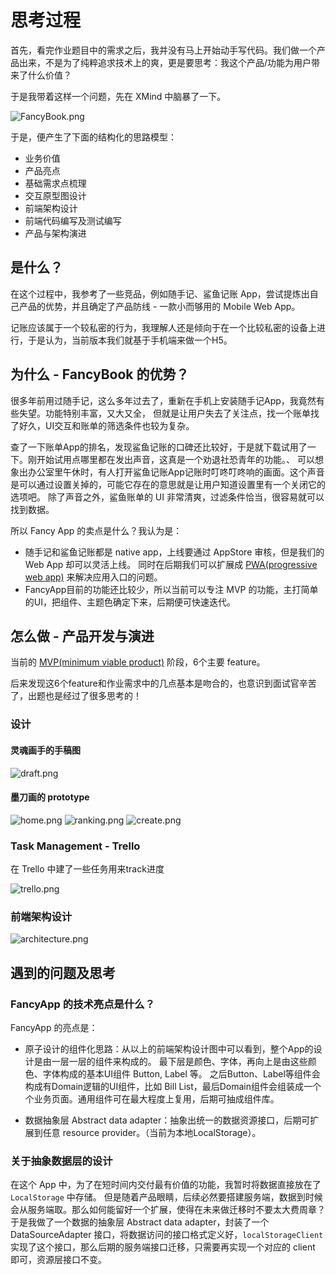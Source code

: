 # 思考过程

首先，看完作业题目中的需求之后，我并没有马上开始动手写代码。我们做一个产品出来，不是为了纯粹追求技术上的爽，更是要思考：我这个产品/功能为用户带来了什么价值？

于是我带着这样一个问题，先在 XMind 中脑暴了一下。 

![FancyBook.png](./FancyBook.png)

于是，便产生了下面的结构化的思路模型：

- 业务价值
- 产品亮点
- 基础需求点梳理
- 交互原型图设计
- 前端架构设计
- 前端代码编写及测试编写
- 产品与架构演进

## 是什么？

在这个过程中，我参考了一些竞品，例如随手记、鲨鱼记账 App，尝试提炼出自己产品的优势，并且确定了产品防线 - 一款小而够用的 Mobile Web App。

记账应该属于一个较私密的行为，我理解人还是倾向于在一个比较私密的设备上进行，于是认为，当前版本我们就基于手机端来做一个H5。

## 为什么 - FancyBook 的优势？

很多年前用过随手记，这么多年过去了，重新在手机上安装随手记App，我竟然有些失望。功能特别丰富，又大又全，
但就是让用户失去了关注点，找一个账单找了好久，UI交互和账单的筛选条件也较为复杂。

查了一下账单App的排名，发现鲨鱼记账的口碑还比较好，于是就下载试用了一下。刚开始试用点哪里都在发出声音，这真是一个劝退社恐青年的功能。、
可以想象出办公室里午休时，有人打开鲨鱼记账App记账时叮咚叮咚响的画面。这个声音是可以通过设置关掉的，可能它存在的意思就是让用户知道设置里有一个关闭它的选项吧。
除了声音之外，鲨鱼账单的 UI 非常清爽，过滤条件恰当，很容易就可以找到数据。

所以 Fancy App 的卖点是什么？我认为是：
- 随手记和鲨鱼记账都是 native app，上线要通过 AppStore 审核，但是我们的 Web App 却可以灵活上线。
同时在后期我们可以扩展成 [PWA(progressive web app)](https://web.dev/progressive-web-apps/) 来解决应用入口的问题。
- FancyApp目前的功能还比较少，所以当前可以专注 MVP 的功能，主打简单的UI，把组件、主题色确定下来，后期便可快速迭代。


## 怎么做 - 产品开发与演进

当前的 [MVP(minimum viable product)](https://www.agilealliance.org/glossary/mvp/) 阶段，6个主要 feature。

后来发现这6个feature和作业需求中的几点基本是吻合的，也意识到面试官辛苦了，出题也是经过了很多思考的！

### 设计

#### 灵魂画手的手稿图

![draft.png](./draft.png)

#### 墨刀画的 prototype

![home.png](./prototype/home.png)
![ranking.png](./prototype/ranking.png)
![create.png](./prototype/create.png)

### Task Management - Trello

在 Trello 中建了一些任务用来track进度

![trello.png](./trello.png)

### 前端架构设计

![architecture.png](./architecture.png)

## 遇到的问题及思考

### FancyApp 的技术亮点是什么？

FancyApp 的亮点是：

- 原子设计的组件化思路：从以上的前端架构设计图中可以看到，整个App的设计是由一层一层的组件来构成的。 最下层是颜色、字体，再向上是由这些颜色、字体构成的基本UI组件 Button, Label 等。
之后Button、Label等组件会构成有Domain逻辑的UI组件，比如 Bill List，最后Domain组件会组装成一个个业务页面。通用组件可在最大程度上复用，后期可抽成组件库。
  
- 数据抽象层 Abstract data adapter：抽象出统一的数据资源接口，后期可扩展到任意 resource provider。（当前为本地LocalStorage）。

### 关于抽象数据层的设计

在这个 App 中，为了在短时间内交付最有价值的功能，我暂时将数据直接放在了 `LocalStorage` 中存储。
但是随着产品眼睛，后续必然要搭建服务端，数据到时候会从服务端取。那么如何能留好一个扩展，使得在未来做迁移时不要太大费周章？
于是我做了一个数据的抽象层 Abstract data adapter，封装了一个 DataSourceAdapter 接口，将数据访问的接口格式定义好，`localStorageClient` 实现了这个接口，那么后期的服务端接口迁移，只需要再实现一个对应的 client 即可，资源层接口不变。


